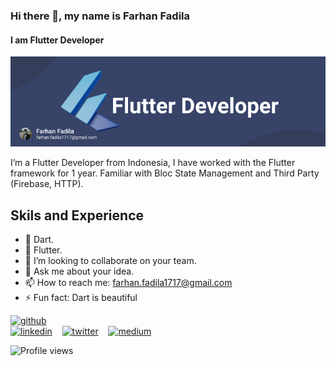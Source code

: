 ### Hi there 👋, my name is Farhan Fadila
#### I am Flutter Developer
![I am Flutter Developer](https://raw.githubusercontent.com/farhanfadila1717/farhanfadila1717/main/Frame%201.png)

I’m a Flutter Developer from Indonesia, I have worked with the Flutter framework for 1 year. Familiar with Bloc State Management and Third Party (Firebase, HTTP).

## Skils and Experience
- 🎯 Dart.
- 📱 Flutter.
- 👯 I’m looking to collaborate on your team. 
- 💬 Ask me about your idea. 
- 📫 How to reach me: farhan.fadila1717@gmail.com 
- ⚡ Fun fact: Dart is beautiful

[<img src='https://cdn.jsdelivr.net/npm/simple-icons@3.0.1/icons/github.svg' alt='github' height='40'>](https://github.com/farhanfadila1717) &nbsp;&nbsp;   
[<img src='https://cdn.jsdelivr.net/npm/simple-icons@3.0.1/icons/linkedin.svg' alt='linkedin' height='40'>](https://www.linkedin.com/in/farhan-fadila-b4b008186//)  &nbsp;&nbsp; [<img src='https://cdn.jsdelivr.net/npm/simple-icons@3.0.1/icons/twitter.svg' alt='twitter' height='40'>](https://twitter.com/https://twitter.com/farhannfadila) &nbsp;&nbsp; 
[<img src='https://cdn.jsdelivr.net/npm/simple-icons@3.0.1/icons/medium.svg' alt='medium' height='40'>](https://t.co/waiLWZXZLZ?amp=1)  

![Profile views](https://gpvc.arturio.dev/farhanfadila1717)  
